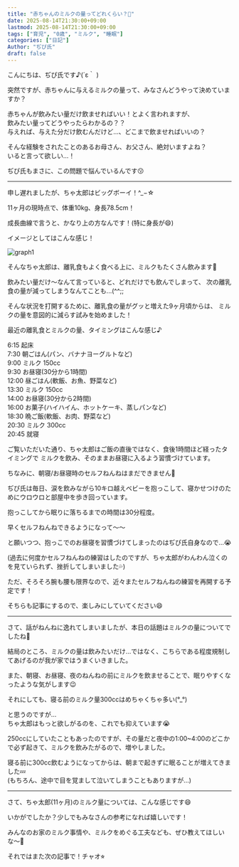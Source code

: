 ```yaml
---
title: "赤ちゃんのミルクの量ってどれくらい？🍼"
date: 2025-08-14T21:30:00+09:00
lastmod: 2025-08-14T21:30:00+09:00
tags: ["育児", "0歳", "ミルク", "睡眠"]
categories: ["日記"]
Author: "ぢぴ氏"
draft: false
---
```


こんにちは、ぢぴ氏です♪(´ε｀ )  

突然ですが、赤ちゃんに与えるミルクの量って、みなさんどうやって決めていますか？

赤ちゃんが飲みたい量だけ飲ませればいい！とよく言われますが、  
飲みたい量ってどうやったらわかるの？？  
与えれば、与えた分だけ飲むんだけど...、どこまで飲ませればいいの？

そんな経験をされたことのあるお母さん、お父さん、絶対いますよね？  
いると言って欲しい...！

ぢぴ氏もまさに、この問題で悩んでいるんです😗

---
申し遅れましたが、ちゃ太郎はビッグボーイ！^_−☆

11ヶ月の現時点で、体重10kg、身長78.5cm！

成長曲線で言うと、かなり上の方なんです！(特に身長が😄)

イメージとしてはこんな感じ！

![graph1](/images/posts/250814-milk/graph1.jpg)



そんなちゃ太郎は、離乳食もよく食べる上に、ミルクもたくさん飲みます🍼

飲みたい量だけ〜なんて言っていると、どれだけでも飲んでしまって、
次の離乳食の量が減ってしまうなんてことも...(^^;;

そんな状況を打開するために、離乳食の量がグッと増えた9ヶ月頃からは、
ミルクの量を意図的に減らす試みを始めました！

最近の離乳食とミルクの量、タイミングはこんな感じ♪

6:15   起床  
7:30   朝ごはん(パン、バナナヨーグルトなど)  
9:00   ミルク 150cc  
9:30   お昼寝(30分から1時間)  
12:00  昼ごはん(軟飯、お魚、野菜など)  
13:30  ミルク 150cc  
14:00  お昼寝(30分から2時間)  
16:00  お菓子(ハイハイん、ホットケーキ、蒸しパンなど)  
18:30  晩ご飯(軟飯、お肉、野菜など)  
20:30  ミルク 300cc  
20:45  就寝  

ご覧いただいた通り、ちゃ太郎はご飯の直後ではなく、食後1時間ほど経ったタイミングで
ミルクを飲み、そのままお昼寝に入るよう習慣づけています。

ちなみに、朝寝/お昼寝時のセルフねんねはまだできません🙅

ぢぴ氏は毎日、涙を飲みながら10キロ越えベビーを抱っこして、寝かせつけのためにウロウロと部屋中を歩き回っています。

抱っこしてから眠りに落ちるまでの時間は30分程度。

早くセルフねんねできるようになって〜〜

と願いつつ、抱っこでのお昼寝を習慣づけてしまったのはぢぴ氏自身なので...😭  

(過去に何度かセルフねんねの練習はしたのですが、ちゃ太郎がわんわん泣くのを見ていられず、挫折してしまいました💦)

ただ、そろそろ腕も腰も限界なので、近々またセルフねんねの練習を再開する予定です！

そちらも記事にするので、楽しみにしていてください😄

---
さて、話がねんねに逸れてしまいましたが、本日の話題はミルクの量についてでしたね🍼

結局のところ、ミルクの量は飲みたいだけ...ではなく、こちらである程度規制してあげるのが我が家ではうまくいきました。

また、朝寝、お昼寝、夜のねんねの前にミルクを飲ませることで、眠りやすくなったような気がします😉

それにしても、寝る前のミルク量300ccはめちゃくちゃ多い(°_°)

と思うのですが...   
ちゃ太郎はもっと欲しがるのを、これでも抑えています😭

250ccにしていたこともあったのですが、その量だと夜中の1:00~4:00のどこかで必ず起きて、ミルクを飲みたがるので、増やしました。

寝る前に300cc飲むようになってからは、朝まで起きずに眠ることが増えてきました💤  
(もちろん、途中で目を覚まして泣いてしまうこともありますが...)

---

さて、ちゃ太郎(11ヶ月)のミルク量については、こんな感じです😄

いかがでしたか？少しでもみなさんの参考になれば嬉しいです！

みんなのお家のミルク事情や、ミルクをめぐる工夫なども、ぜひ教えてほしいな〜🙏


それではまた次の記事で！チャオ⭐︎
